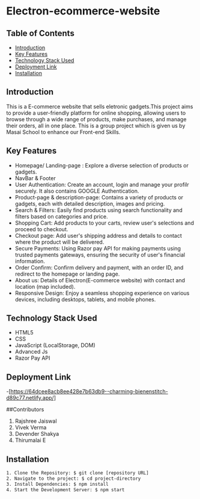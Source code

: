 # Electron-ecommerce-website

## Table of Contents
- [Introduction](#introduction)
- [Key Features](#key-features)
- [Technology Stack Used](#technology-stack-used)
- [Deployment Link](#deployment-link)
- [Installation](#installation)


## Introduction
This is a E-commerce website that sells eletronic gadgets.This project aims to provide a user-friendly platform for online shopping, allowing users to browse through a wide range of products, make purchases, and manage their orders, all in one place. This is a group project which is given us by Masai School to enhance our Front-end Skills.


## Key Features
* Homepage/ Landing-page : Explore a diverse selection of products or gadgets.
* NavBar & Footer
* User Authentication: Create an account, login and manage your profilr securely. It also 
  contains GOOGLE Authentication.
* Product-page & description-page: Contains a variety of products or gadgets, each with 
  detailed description, images and pricing.
* Search & Filters: Easily find products using search functionality and filters based on 
  categories and price.
* Shopping Cart: Add products to your carts, review user's selections and proceed to checkout.
* Checkout page: Add user's shipping address and details to contact where the product will be 
  delivered.
* Secure Payments: Using Razor pay API for making payments using trusted payments gateways, 
  ensuring the security of user's financial information.
* Order Confirm: Confirm delivery and payment, with an order ID, and redirect to the homepage 
 or landing page.
* About us: Details of Electron(E-commerce website) with contact and location (map included).
* Responsive Design: Enjoy a seamless shopping experience on various devices, including 
  desktops, tablets, and mobile phones.

  
## Technology Stack Used
* HTML5
* CSS
* JavaScript (LocalStorage, DOM)
* Advanced Js
* Razor Pay API 


## Deployment Link
   -[https://64dcee8acb8ee428e7b63db9--charming-bienenstitch-d89c77.netlify.app/]


##Contributors
1. Rajshree Jaiswal
2. Vivek Verma
3. Devender Shakya
4. Thirumalai E

## Installation
```bash
1. Clone the Repository: $ git clone [repository URL]
2. Navigate to the project: $ cd project-directory
3. Install Dependencies: $ npm install
4. Start the Development Server: $ npm start
